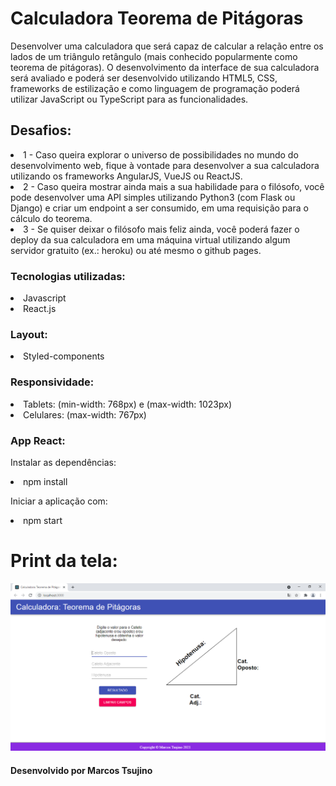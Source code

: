 # Calculadora Teorema de Pitágoras

Desenvolver uma calculadora que será capaz de calcular a relação entre os
lados de um triângulo retângulo (mais conhecido popularmente como teorema de pitágoras).
O desenvolvimento da interface de sua calculadora será avaliado e poderá ser
desenvolvido utilizando HTML5, CSS, frameworks de estilização e como linguagem de
programação poderá utilizar JavaScript ou TypeScript para as funcionalidades.

## Desafios:

<li>1 - Caso queira explorar o universo de possibilidades no mundo do desenvolvimento web, fique
à vontade para desenvolver a sua calculadora utilizando os frameworks AngularJS, VueJS ou
ReactJS.
<li>2 - Caso queira mostrar ainda mais a sua habilidade para o filósofo, você pode desenvolver
uma API simples utilizando Python3 (com Flask ou Django) e criar um endpoint a ser
consumido, em uma requisição para o cálculo do teorema.
<li>3 - Se quiser deixar o filósofo mais feliz ainda, você poderá fazer o deploy da sua calculadora
em uma máquina virtual utilizando algum servidor gratuito (ex.: heroku) ou até mesmo o github
pages.

### Tecnologias utilizadas:

<li>Javascript
<li>React.js

### Layout:

<li>Styled-components

### Responsividade: 
<li>Tablets: (min-width: 768px) e (max-width: 1023px)
<li>Celulares: (max-width: 767px)
  
### App React:

Instalar as dependências:
<li>npm install

Iniciar a aplicação com:
<li>npm start

# Print da tela:
<img src="https://github.com/MarcosTsujino/CalculadoraTeoremaDePitagoras/blob/main/print-tela-calculadora.png">

<h4>Desenvolvido por Marcos Tsujino</h4>
